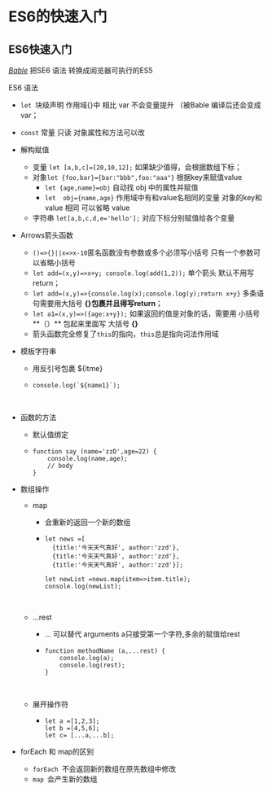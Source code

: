 # ES6的快速入门

 ## ES6快速入门

   [*Bable*](http://babeljs.io/)  把SE6 语法  转换成阅览器可执行的ES5

   ES6 语法

- `let `块级声明 作用域{}中 相比 var 不会变量提升 （被Bable 编译后还会变成var；

- `const`  常量 只读  对象属性和方法可以改

- 解构赋值 

  - 变量 `let [a,b,c]=[20,10,12];`  如果缺少值得，会根据数组下标；
  - 对象` let {foo,bar}={bar:"bbb",foo:"aaa"} `    根据key来赋值value
    - `let {age,name}=obj`  自动找 obj 中的属性并赋值
    - `let  obj={name,age}`    作用域中有和value名相同的变量  对象的key和value 相同 可以省略 value
  - 字符串 `let[a,b,c,d,e='hello'];`  对应下标分别赋值给各个变量 

- Arrows箭头函数 

  - `()=>{}||x=>x-10`匿名函数没有参数或多个必须写小括号  只有一个参数可以省略小括号
  - `let add=(x,y)=>x+y; console.log(add(1,2));` 单个箭头 默认不用写return；
  - `let add=(x,y)=>{console.log(x);console.log(y);return x+y}` 多条语句需要用大括号 **{}**包裹并且得写**return**；
  - `let a1=(x,y)=>({age:x+y});`  如果返回的值是对象的话，需要用 小括号**（）** 包起来里面写 大括号 **{}**
  - 箭头函数完全修复了`this`的指向，`this`总是指向词法作用域

- 模板字符串 

  - 用反引号包裹  ${itme} 

  - ```
    console.log(`${name1}`);
    ```

    ​

- 函数的方法

  - 默认值绑定

  - ```
    function say (name='zzD',age=22) {
        console.log(name,age);
        // body
    }

    ```

- 数组操作

  - map

    - 会重新的返回一个新的数组

    - ```
      let news =[
        {title:'今天天气真好', author:'zzd'},
        {title:'今天天气真好', author:'zzd'},
        {title:'今天天气真好', author:'zzd'}];

      let newList =news.map(item=>item.title);
      console.log(newList);
      ```

    ​

  - …rest 

    -  … 可以替代 arguments   a只接受第一个字符,多余的赋值给rest

    - ```
      function methodName (a,...rest) {
          console.log(a);
          console.log(rest);
      }
      ```

      ​

  - 展开操作符

    - ```
      let a =[1,2,3];
      let b =[4,5,6];
      let c= [...a,...b];

      ```




- forEach 和 map的区别	
  - `forEach `不会返回新的数组在原先数组中修改
  - `map `会产生新的数组 
